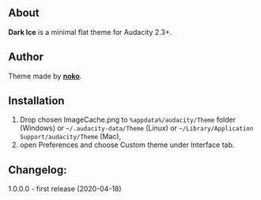 ## About
**Dark Ice** is a minimal flat theme for Audacity 2.3+.
## Author
Theme made by **[noko](http://gumroad.com/noko)**.
## Installation
1. Drop chosen ImageCache.png to `%appdata%/audacity/Theme` folder (Windows) or `~/.audacity-data/Theme` (Linux) or `~/Library/Application Support/audacity/Theme` (Mac),
1. open Preferences and choose Custom theme under Interface tab.
## Changelog:
1.0.0.0 - first release (2020-04-18)
